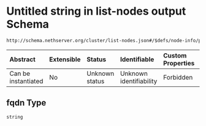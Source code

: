 # Untitled string in list-nodes output Schema

```txt
http://schema.nethserver.org/cluster/list-nodes.json#/$defs/node-info/properties/fqdn
```



| Abstract            | Extensible | Status         | Identifiable            | Custom Properties | Additional Properties | Access Restrictions | Defined In                                                          |
| :------------------ | :--------- | :------------- | :---------------------- | :---------------- | :-------------------- | :------------------ | :------------------------------------------------------------------ |
| Can be instantiated | No         | Unknown status | Unknown identifiability | Forbidden         | Allowed               | none                | [list-nodes.json\*](cluster/list-nodes.json "open original schema") |

## fqdn Type

`string`
